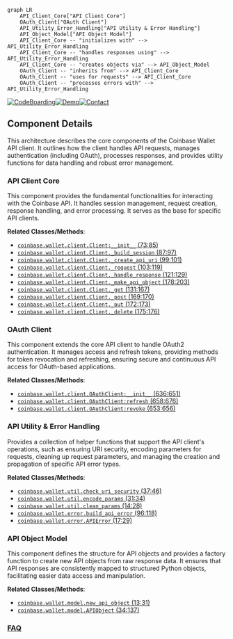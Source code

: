 ```mermaid
graph LR
    API_Client_Core["API Client Core"]
    OAuth_Client["OAuth Client"]
    API_Utility_Error_Handling["API Utility & Error Handling"]
    API_Object_Model["API Object Model"]
    API_Client_Core -- "initializes with" --> API_Utility_Error_Handling
    API_Client_Core -- "handles responses using" --> API_Utility_Error_Handling
    API_Client_Core -- "creates objects via" --> API_Object_Model
    OAuth_Client -- "inherits from" --> API_Client_Core
    OAuth_Client -- "uses for requests" --> API_Client_Core
    OAuth_Client -- "processes errors with" --> API_Utility_Error_Handling
```
[![CodeBoarding](https://img.shields.io/badge/Generated%20by-CodeBoarding-9cf?style=flat-square)](https://github.com/CodeBoarding/GeneratedOnBoardings)[![Demo](https://img.shields.io/badge/Try%20our-Demo-blue?style=flat-square)](https://www.codeboarding.org/demo)[![Contact](https://img.shields.io/badge/Contact%20us%20-%20contact@codeboarding.org-lightgrey?style=flat-square)](mailto:contact@codeboarding.org)

## Component Details

This architecture describes the core components of the Coinbase Wallet API client. It outlines how the client handles API requests, manages authentication (including OAuth), processes responses, and provides utility functions for data handling and robust error management.

### API Client Core
This component provides the fundamental functionalities for interacting with the Coinbase API. It handles session management, request creation, response handling, and error processing. It serves as the base for specific API clients.


**Related Classes/Methods**:

- <a href="https://github.com/coinbase/coinbase-python/blob/master/coinbase/wallet/client.py#L73-L85" target="_blank" rel="noopener noreferrer">`coinbase.wallet.client.Client:__init__` (73:85)</a>
- <a href="https://github.com/coinbase/coinbase-python/blob/master/coinbase/wallet/client.py#L87-L97" target="_blank" rel="noopener noreferrer">`coinbase.wallet.client.Client._build_session` (87:97)</a>
- <a href="https://github.com/coinbase/coinbase-python/blob/master/coinbase/wallet/client.py#L99-L101" target="_blank" rel="noopener noreferrer">`coinbase.wallet.client.Client._create_api_uri` (99:101)</a>
- <a href="https://github.com/coinbase/coinbase-python/blob/master/coinbase/wallet/client.py#L103-L119" target="_blank" rel="noopener noreferrer">`coinbase.wallet.client.Client._request` (103:119)</a>
- <a href="https://github.com/coinbase/coinbase-python/blob/master/coinbase/wallet/client.py#L121-L129" target="_blank" rel="noopener noreferrer">`coinbase.wallet.client.Client._handle_response` (121:129)</a>
- <a href="https://github.com/coinbase/coinbase-python/blob/master/coinbase/wallet/client.py#L178-L203" target="_blank" rel="noopener noreferrer">`coinbase.wallet.client.Client._make_api_object` (178:203)</a>
- <a href="https://github.com/coinbase/coinbase-python/blob/master/coinbase/wallet/client.py#L131-L167" target="_blank" rel="noopener noreferrer">`coinbase.wallet.client.Client._get` (131:167)</a>
- <a href="https://github.com/coinbase/coinbase-python/blob/master/coinbase/wallet/client.py#L169-L170" target="_blank" rel="noopener noreferrer">`coinbase.wallet.client.Client._post` (169:170)</a>
- <a href="https://github.com/coinbase/coinbase-python/blob/master/coinbase/wallet/client.py#L172-L173" target="_blank" rel="noopener noreferrer">`coinbase.wallet.client.Client._put` (172:173)</a>
- <a href="https://github.com/coinbase/coinbase-python/blob/master/coinbase/wallet/client.py#L175-L176" target="_blank" rel="noopener noreferrer">`coinbase.wallet.client.Client._delete` (175:176)</a>


### OAuth Client
This component extends the core API client to handle OAuth2 authentication. It manages access and refresh tokens, providing methods for token revocation and refreshing, ensuring secure and continuous API access for OAuth-based applications.


**Related Classes/Methods**:

- <a href="https://github.com/coinbase/coinbase-python/blob/master/coinbase/wallet/client.py#L636-L651" target="_blank" rel="noopener noreferrer">`coinbase.wallet.client.OAuthClient:__init__` (636:651)</a>
- <a href="https://github.com/coinbase/coinbase-python/blob/master/coinbase/wallet/client.py#L658-L676" target="_blank" rel="noopener noreferrer">`coinbase.wallet.client.OAuthClient:refresh` (658:676)</a>
- <a href="https://github.com/coinbase/coinbase-python/blob/master/coinbase/wallet/client.py#L653-L656" target="_blank" rel="noopener noreferrer">`coinbase.wallet.client.OAuthClient:revoke` (653:656)</a>


### API Utility & Error Handling
Provides a collection of helper functions that support the API client's operations, such as ensuring URI security, encoding parameters for requests, cleaning up request parameters, and managing the creation and propagation of specific API error types.


**Related Classes/Methods**:

- <a href="https://github.com/coinbase/coinbase-python/blob/master/coinbase/wallet/util.py#L37-L46" target="_blank" rel="noopener noreferrer">`coinbase.wallet.util.check_uri_security` (37:46)</a>
- <a href="https://github.com/coinbase/coinbase-python/blob/master/coinbase/wallet/util.py#L31-L34" target="_blank" rel="noopener noreferrer">`coinbase.wallet.util.encode_params` (31:34)</a>
- <a href="https://github.com/coinbase/coinbase-python/blob/master/coinbase/wallet/util.py#L14-L28" target="_blank" rel="noopener noreferrer">`coinbase.wallet.util.clean_params` (14:28)</a>
- <a href="https://github.com/coinbase/coinbase-python/blob/master/coinbase/wallet/error.py#L96-L118" target="_blank" rel="noopener noreferrer">`coinbase.wallet.error.build_api_error` (96:118)</a>
- <a href="https://github.com/coinbase/coinbase-python/blob/master/coinbase/wallet/error.py#L17-L29" target="_blank" rel="noopener noreferrer">`coinbase.wallet.error.APIError` (17:29)</a>


### API Object Model
This component defines the structure for API objects and provides a factory function to create new API objects from raw response data. It ensures that API responses are consistently mapped to structured Python objects, facilitating easier data access and manipulation.


**Related Classes/Methods**:

- <a href="https://github.com/coinbase/coinbase-python/blob/master/coinbase/wallet/model.py#L13-L31" target="_blank" rel="noopener noreferrer">`coinbase.wallet.model.new_api_object` (13:31)</a>
- <a href="https://github.com/coinbase/coinbase-python/blob/master/coinbase/wallet/model.py#L34-L137" target="_blank" rel="noopener noreferrer">`coinbase.wallet.model.APIObject` (34:137)</a>




### [FAQ](https://github.com/CodeBoarding/GeneratedOnBoardings/tree/main?tab=readme-ov-file#faq)